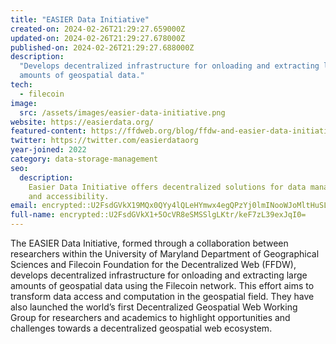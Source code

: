 ```yaml
---
title: "EASIER Data Initiative"
created-on: 2024-02-26T21:29:27.659000Z
updated-on: 2024-02-26T21:29:27.678000Z
published-on: 2024-02-26T21:29:27.688000Z
description:
  "Develops decentralized infrastructure for onloading and extracting large
  amounts of geospatial data."
tech:
  - filecoin
image:
  src: /assets/images/easier-data-initiative.png
website: https://easierdata.org/
featured-content: https://ffdweb.org/blog/ffdw-and-easier-data-initiative-collaborate-to-upload-spatial-data-to-filecoin-network
twitter: https://twitter.com/easierdataorg
year-joined: 2022
category: data-storage-management
seo:
  description:
    Easier Data Initiative offers decentralized solutions for data management
    and accessibility.
email: encrypted::U2FsdGVkX19MQx0QYy4lQLeHYmwx4egQPzYj0lmINooWJoMltHuSLgvip0LcsAry
full-name: encrypted::U2FsdGVkX1+5OcVR8eSMSSlgLKtr/keF7zL39exJqI0=
---
```


The EASIER Data Initiative, formed through a collaboration between researchers within the University of Maryland Department of Geographical Sciences and Filecoin Foundation for the Decentralized Web (FFDW), develops decentralized infrastructure for onloading and extracting large amounts of geospatial data using the Filecoin network. This effort aims to transform data access and computation in the geospatial field. They have also launched the world’s first Decentralized Geospatial Web Working Group for researchers and academics to highlight opportunities and challenges towards a decentralized geospatial web ecosystem.
